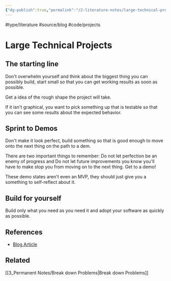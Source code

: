 ```yaml
---
{"dg-publish":true,"permalink":"/2-literature-notes/large-technical-projects/","created":"2023-07-14T11:02:08.402-05:00","updated":"2023-08-17T10:00:48.431-05:00"}
---
```


#type/literature #source/blog #code/projects
# Large Technical Projects
## The starting line
Don't overwhelm yourself and think about the biggest thing you can possibly build, start small so that you can get working results as soon as possible.

Get a idea of the rough shape the project will take.

If it isn't graphical, you want to pick something up that is testable so that you can see some results about the expected behavior.
## Sprint to Demos
Don't make it look perfect, build something so that is good enough to move onto the next thing on the path to a dem.

There are two important things to remember:
Do not let perfection be an enemy of progress
and
Do not let future improvements you know you'll have to make stop you from moving on to the next thing. Get to a demo!

These demo states aren't even an MVP, they should just give you a something to self-reflect about it.
## Build for yourself
Build only what you need as you need it and adopt your software as quickly as possible.
## References
- [Blog Article](https://mitchellh.com/writing/building-large-technical-projects)

## Related
[[3_Permanent Notes/Break down Problems\|Break down Problems]]